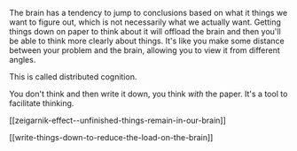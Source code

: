 The brain has a tendency to jump to conclusions based on what it things we want to figure out, which is not necessarily what we actually want. Getting things down on paper to think about it will offload the brain and then you'll be able to think more clearly about things. It's like you make some distance between your problem and the brain, allowing you to view it from different angles.

This is called distributed cognition.

You don't think and then write it down, you think _with_ the paper. It's a tool to facilitate thinking.

[[zeigarnik-effect--unfinished-things-remain-in-our-brain]]

[[write-things-down-to-reduce-the-load-on-the-brain]]

